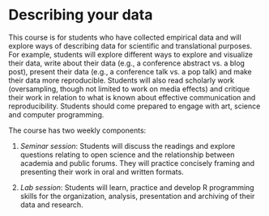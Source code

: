 # Describing your data


This course is for students who have collected empirical data and will explore ways of describing data for scientific and translational purposes.
For example, students will explore different ways to explore and visualize their data, write about their data (e.g., a conference abstract vs. a blog post), present their data (e.g., a conference talk vs. a pop talk) and make their data more reproducible. Students will also read scholarly work (oversampling, though not limited to work on media effects) and critique their work in relation to what is known about effective communication and reproducibility. Students should come prepared to engage with art, science and computer programming.

The course has two weekly components:

1. _Seminar session_: Students will discuss the readings and explore questions relating to open science and the relationship between academia and public forums. They will practice concisely framing and presenting their work in oral and written formats.

2. _Lab session_: Students will learn, practice and develop R programming skills for the organization, analysis, presentation and archiving of their data and research.
